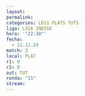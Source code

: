 ```yaml
---
layout: 
permalink: 
categories: LO11 PLATS TUTS
liga: LIGA INDIGO
hora: '"22:30"'
fecha:
  - 11.11.24
match: 3
local: PLAT
r1: 0
r2: 0
out: TUT
ronda: "11"
stream:
---
```


